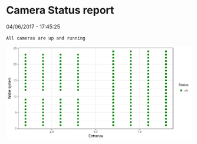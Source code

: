 Camera Status report
================
04/06/2017 - 17:45:25

    All cameras are up and running

![](camreport_files/figure-markdown_github/unnamed-chunk-2-1.png)
